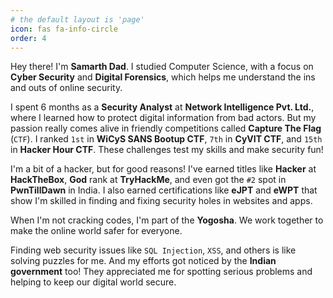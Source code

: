```yaml
---
# the default layout is 'page'
icon: fas fa-info-circle
order: 4
---
```


Hey there! I'm **Samarth Dad**. I studied Computer Science, with a focus on **Cyber Security** and **Digital Forensics**, which helps me understand the ins and outs of online security.

I spent 6 months as a **Security Analyst** at **Network Intelligence Pvt. Ltd.**, where I learned how to protect digital information from bad actors. But my passion really comes alive in friendly competitions called **Capture The Flag** (`CTF`). I ranked `1st` in **WiCyS SANS Bootup CTF**, `7th` in **CyVIT CTF**, and `15th` in **Hacker Hour CTF**. These challenges test my skills and make security fun!

I'm a bit of a hacker, but for good reasons! I've earned titles like **Hacker** at **HackTheBox**, **God** rank at **TryHackMe**, and even got the `#2` spot in **PwnTillDawn** in India. I also earned certifications like **eJPT** and **eWPT** that show I'm skilled in finding and fixing security holes in websites and apps.

When I'm not cracking codes, I'm part of the **Yogosha**. We work together to make the online world safer for everyone.

Finding web security issues like `SQL Injection`, `XSS`, and others is like solving puzzles for me. And my efforts got noticed by the **Indian government** too! They appreciated me for spotting serious problems and helping to keep our digital world secure.
                                                                                                    
